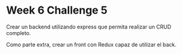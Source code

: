 # Week 6 Challenge 5

Crear un backend utilizando express que permita realizar un CRUD completo.

Como parte extra, crear un front con Redux capaz de utilizar el back.
